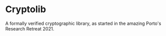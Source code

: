 # Cryptolib

A formally verified cryptographic library, as started in the amazing Porto's
Research Retreat 2021.
